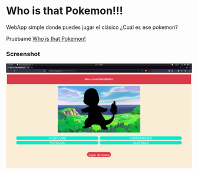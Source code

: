 # Who is that Pokemon!!!
WebApp simple donde puedes jugar el clásico ¿Cuál es ese pokemon?

Pruebamé [Who is that Pokemon!](https://gilbertoesp.github.io/whoisthatPokemon/)

### Screenshot
![Visualización](src/imgs/demo.png)

